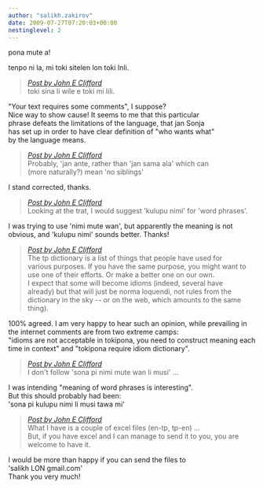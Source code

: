 ```yaml
---
author: "salikh.zakirov"
date: 2009-07-27T07:20:03+00:00
nestinglevel: 2
---
```

pona mute a!  
  
tenpo ni la, mi toki sitelen lon toki Inli.  

> [_Post by John E Clifford_](/nTriw1kr/toki-en-lipu-mute-pi-nimi-pi-toki-pona#post2)  
> toki sina li wile e toki mi lili.  
> 

"Your text requires some comments", I suppose?  
Nice way to show cause! It seems to me that this particular  
phrase defeats the limitations of the language, that jan Sonja  
has set up in order to have clear definition of "who wants what"  
by the language means.  

> [_Post by John E Clifford_](/nTriw1kr/toki-en-lipu-mute-pi-nimi-pi-toki-pona#post2)  
> Probably, 'jan ante, rather than 'jan sama ala' which can  
> (more naturally?) mean 'no siblings'  
> 

I stand corrected, thanks.  

> [_Post by John E Clifford_](/nTriw1kr/toki-en-lipu-mute-pi-nimi-pi-toki-pona#post2)  
> Looking at the trat, I would suggest 'kulupu nimi' for 'word phrases'.  
> 

I was trying to use 'nimi mute wan', but apparently the meaning is not obvious, and 'kulupu nimi' sounds better. Thanks!  

> [_Post by John E Clifford_](/nTriw1kr/toki-en-lipu-mute-pi-nimi-pi-toki-pona#post2)  
> The tp dictionary is a list of things that people have used for  
> various purposes. If you have the same purpose, you might want to  
> use one of their efforts. Or make a better one on our own.  
> I expect that some will become idioms (indeed, several have  
> already) but that will just be norma loquendi, not rules from the  
> dictionary in the sky -- or on the web, which amounts to the same  
> thing).  
> 

100% agreed. I am very happy to hear such an opinion, while prevailing in the internet comments are from two extreme camps:  
"idioms are not acceptable in tokipona, you need to construct meaning each time in context" and "tokipona require idiom dictionary".  

> [_Post by John E Clifford_](/nTriw1kr/toki-en-lipu-mute-pi-nimi-pi-toki-pona#post2)  
> I don't follow 'sona pi nimi mute wan li musi' ...  
> 

I was intending "meaning of word phrases is interesting".  
But this should probably had been:  
'sona pi kulupu nimi li musi tawa mi'  

> [_Post by John E Clifford_](/nTriw1kr/toki-en-lipu-mute-pi-nimi-pi-toki-pona#post2)  
> What I have is a couple of excel files (en-tp, tp-en) ...  
> But, if you have excel and I can manage to send it to you, you are  
> welcome to have it.  
> 

I would be more than happy if you can send the files to  
'salikh LON gmail.com'  
Thank you very much!